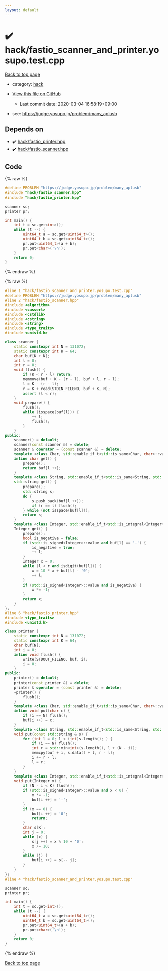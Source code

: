 ```yaml
---
layout: default
---
```


<!-- mathjax config similar to math.stackexchange -->
<script type="text/javascript" async
  src="https://cdnjs.cloudflare.com/ajax/libs/mathjax/2.7.5/MathJax.js?config=TeX-MML-AM_CHTML">
</script>
<script type="text/x-mathjax-config">
  MathJax.Hub.Config({
    TeX: { equationNumbers: { autoNumber: "AMS" }},
    tex2jax: {
      inlineMath: [ ['$','$'] ],
      processEscapes: true
    },
    "HTML-CSS": { matchFontHeight: false },
    displayAlign: "left",
    displayIndent: "2em"
  });
</script>

<script type="text/javascript" src="https://cdnjs.cloudflare.com/ajax/libs/jquery/3.4.1/jquery.min.js"></script>
<script src="https://cdn.jsdelivr.net/npm/jquery-balloon-js@1.1.2/jquery.balloon.min.js" integrity="sha256-ZEYs9VrgAeNuPvs15E39OsyOJaIkXEEt10fzxJ20+2I=" crossorigin="anonymous"></script>
<script type="text/javascript" src="../../assets/js/copy-button.js"></script>
<link rel="stylesheet" href="../../assets/css/copy-button.css" />


# :heavy_check_mark: hack/fastio_scanner_and_printer.yosupo.test.cpp

<a href="../../index.html">Back to top page</a>

* category: <a href="../../index.html#d78b6f30225cdc811adfe8d4e7c9fd34">hack</a>
* <a href="{{ site.github.repository_url }}/blob/master/hack/fastio_scanner_and_printer.yosupo.test.cpp">View this file on GitHub</a>
    - Last commit date: 2020-03-04 16:58:19+09:00


* see: <a href="https://judge.yosupo.jp/problem/many_aplusb">https://judge.yosupo.jp/problem/many_aplusb</a>


## Depends on

* :heavy_check_mark: <a href="../../library/hack/fastio_printer.hpp.html">hack/fastio_printer.hpp</a>
* :heavy_check_mark: <a href="../../library/hack/fastio_scanner.hpp.html">hack/fastio_scanner.hpp</a>


## Code

<a id="unbundled"></a>
{% raw %}
```cpp
#define PROBLEM "https://judge.yosupo.jp/problem/many_aplusb"
#include "hack/fastio_scanner.hpp"
#include "hack/fastio_printer.hpp"

scanner sc;
printer pr;

int main() {
    int t = sc.get<int>();
    while (t --) {
        uint64_t a = sc.get<uint64_t>();
        uint64_t b = sc.get<uint64_t>();
        pr.put<uint64_t>(a + b);
        pr.put<char>('\n');
    }
    return 0;
}

```
{% endraw %}

<a id="bundled"></a>
{% raw %}
```cpp
#line 1 "hack/fastio_scanner_and_printer.yosupo.test.cpp"
#define PROBLEM "https://judge.yosupo.jp/problem/many_aplusb"
#line 2 "hack/fastio_scanner.hpp"
#include <algorithm>
#include <cassert>
#include <cstdlib>
#include <cstring>
#include <string>
#include <type_traits>
#include <unistd.h>

class scanner {
    static constexpr int N = 131072;
    static constexpr int K = 64;
    char buf[K + N];
    int l = 0;
    int r = 0;
    void flush() {
        if (K < r - l) return;
        memmove(buf + K - (r - l), buf + l, r - l);
        l = K - (r - l);
        r = K + read(STDIN_FILENO, buf + K, N);
        assert (l < r);
    }
    void prepare() {
        flush();
        while (isspace(buf[l])) {
            ++ l;
            flush();
        }
    }
public:
    scanner() = default;
    scanner(const scanner &) = delete;
    scanner & operator = (const scanner &) = delete;
    template <class Char, std::enable_if_t<std::is_same<Char, char>::value, int> = 0>
    inline char get() {
        prepare();
        return buf[l ++];
    }
    template <class String, std::enable_if_t<std::is_same<String, std::string>::value, int> = 0>
    std::string get() {
        prepare();
        std::string s;
        do {
            s.push_back(buf[l ++]);
            if (r == l) flush();
        } while (not isspace(buf[l]));
        return s;
    }
    template <class Integer, std::enable_if_t<std::is_integral<Integer>::value, int> = 0>
    Integer get() {
        prepare();
        bool is_negative = false;
        if (std::is_signed<Integer>::value and buf[l] == '-') {
            is_negative = true;
            ++ l;
        }
        Integer x = 0;
        while (l < r and isdigit(buf[l])) {
            x = 10 * x + buf[l] - '0';
            ++ l;
        }
        if (std::is_signed<Integer>::value and is_negative) {
            x *= -1;
        }
        return x;
    }
};
#line 6 "hack/fastio_printer.hpp"
#include <type_traits>
#include <unistd.h>

class printer {
    static constexpr int N = 131072;
    static constexpr int K = 64;
    char buf[N];
    int i = 0;
    inline void flush() {
        write(STDOUT_FILENO, buf, i);
        i = 0;
    }
public:
    printer() = default;
    printer(const printer &) = delete;
    printer & operator = (const printer &) = delete;
    ~printer() {
        flush();
    }
    template <class Char, std::enable_if_t<std::is_same<Char, char>::value, int> = 0>
    inline void put(char c) {
        if (i == N) flush();
        buf[i ++] = c;
    }
    template <class String, std::enable_if_t<std::is_same<String, std::string>::value, int> = 0>
    void put(const std::string & s) {
        for (int l = 0; l < (int)s.length(); ) {
            if (i == N) flush();
            int r = std::min<int>(s.length(), l + (N - i));
            memcpy(buf + i, s.data() + l, r - l);
            i += r - l;
            l = r;
        }
    }
    template <class Integer, std::enable_if_t<std::is_integral<Integer>::value, int> = 0>
    void put(Integer x) {
        if (N - i < K) flush();
        if (std::is_signed<Integer>::value and x < 0) {
            x *= -1;
            buf[i ++] = '-';
        }
        if (x == 0) {
            buf[i ++] = '0';
            return;
        }
        char s[K];
        int j = 0;
        while (x) {
            s[j ++] = x % 10 + '0';
            x /= 10;
        }
        while (j) {
            buf[i ++] = s[-- j];
        }
    }
};
#line 4 "hack/fastio_scanner_and_printer.yosupo.test.cpp"

scanner sc;
printer pr;

int main() {
    int t = sc.get<int>();
    while (t --) {
        uint64_t a = sc.get<uint64_t>();
        uint64_t b = sc.get<uint64_t>();
        pr.put<uint64_t>(a + b);
        pr.put<char>('\n');
    }
    return 0;
}

```
{% endraw %}

<a href="../../index.html">Back to top page</a>

